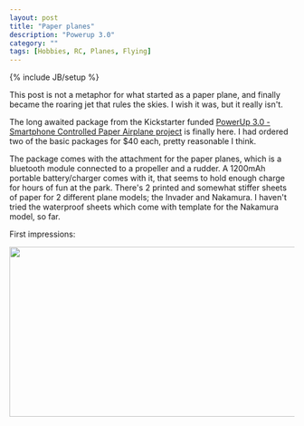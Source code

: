 ```yaml
---
layout: post
title: "Paper planes"
description: "Powerup 3.0"
category: ""
tags: [Hobbies, RC, Planes, Flying]
---
```

{% include JB/setup %}

This post is not a metaphor for what started as a paper plane, and finally became the roaring jet that rules the skies.
I wish it was, but it really isn't.

The long awaited package from the Kickstarter funded [PowerUp 3.0 - Smartphone Controlled Paper Airplane project](https://www.kickstarter.com/projects/393053146/powerup-30-smartphone-controlled-paper-airplane) is finally here. I had ordered two of the basic packages for $40 each, pretty reasonable I think.

The package comes with the attachment for the paper planes, which is a bluetooth module connected to a propeller and a rudder.
A 1200mAh portable battery/charger comes with it, that seems to hold enough charge for hours of fun at the park.
There's 2 printed and somewhat stiffer sheets of paper for 2 different plane models; the Invader and Nakamura.
I haven't tried the waterproof sheets which come with template for the Nakamura model, so far.

First impressions:

<div style="float: left margin: auto" >
    <img width="510" height="300" src="{{ site.url }}/assets/laser_cutting.jpg" />
</div>

<br/>
